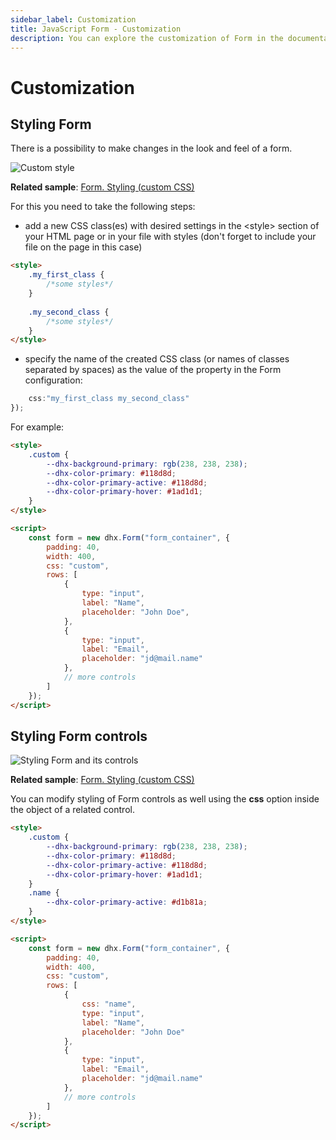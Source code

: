 ```yaml
---
sidebar_label: Customization
title: JavaScript Form - Customization 
description: You can explore the customization of Form in the documentation of the DHTMLX JavaScript UI library. Browse developer guides and API reference, try out code examples and live demos, and download a free 30-day evaluation version of DHTMLX Suite.
---
```


# Customization

## Styling Form

There is a possibility to make changes in the look and feel of a form. 

![Custom style](../assets/form/custom_style.png)

**Related sample**: [Form. Styling (custom CSS)](https://snippet.dhtmlx.com/wnscgb50)

For this you need to take the following steps:

- add a new CSS class(es) with desired settings in the &lt;style&gt; section of your HTML page or in your file with styles (don't forget to include your file on the page in this case)

```html
<style>
	.my_first_class {
		/*some styles*/
	}
    
    .my_second_class {
		/*some styles*/
	}
</style>
```

- specify the name of the created CSS class (or names of classes separated by spaces) as the value of the [](form/api/form_css_config.md) property in the Form configuration:

```javascript
    css:"my_first_class my_second_class"
});
```

For example:

```html
<style>
    .custom {
        --dhx-background-primary: rgb(238, 238, 238);
        --dhx-color-primary: #118d8d;
        --dhx-color-primary-active: #118d8d;
	    --dhx-color-primary-hover: #1ad1d1;
    }
</style>

<script>
	const form = new dhx.Form("form_container", {
    	padding: 40,
    	width: 400,
    	css: "custom",
    	rows: [
        	{
            	type: "input",
            	label: "Name",
            	placeholder: "John Doe",
        	},
        	{
            	type: "input",
            	label: "Email",
            	placeholder: "jd@mail.name"
        	},
        	// more controls
    	]
	});
</script>
```

## Styling Form controls

![Styling Form and its controls](../assets/form/custom_styles.png)

**Related sample**: [Form. Styling (custom CSS)](https://snippet.dhtmlx.com/wnscgb50)

You can modify styling of Form controls as well using the **css** option inside the object of a related control.

```html
<style>
	.custom {
        --dhx-background-primary: rgb(238, 238, 238);
        --dhx-color-primary: #118d8d;
        --dhx-color-primary-active: #118d8d;
	    --dhx-color-primary-hover: #1ad1d1;
    }
	.name {
        --dhx-color-primary-active: #d1b81a;
    }
</style>

<script>
	const form = new dhx.Form("form_container", {
		padding: 40,
    	width: 400,
		css: "custom",
		rows: [
			{	
				css: "name",
				type: "input",
				label: "Name",
				placeholder: "John Doe"
			},
			{
				type: "input",
				label: "Email",
				placeholder: "jd@mail.name"
			},
			// more controls
		]
	});
</script>
```
